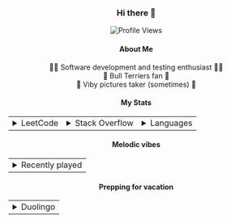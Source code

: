 <div align="center">

### Hi there 👋

![Profile Views](https://komarev.com/ghpvc/?username=daverbk&color=lightgrey)

#### About Me

👨‍💻 Software development and testing enthusiast 👨‍💻  
🐶 Bull Terriers fan 🐶  
📸 Viby pictures taker (sometimes) 📸

#### My Stats

<table align="center">
    <tr>
        <td>
            <details><summary>LeetCode</summary>
                <p align="center">
                    <a href="https://leetcode.com/daverbk/">
                        <img src="https://leetcard.jacoblin.cool/daverbk?theme=dark&font=Baloo%20Thambi%202&border=2&border_radius=7"
                             alt="daverbk LeetCode statistics">
                    </a>
                </p>
            </details>
        </td>
        <td>
            <details><summary>Stack Overflow</summary>
                <p align="center">
                    <img src="https://github-readme-stackoverflow.vercel.app/?userID=19328358&theme=dark"
                         alt="daverbk Stack Overflow">
                </p>
            </details>
        </td>
        <td>
            <details><summary>Languages</summary>
                <p align="center">
                    <img src="https://github-readme-stats.vercel.app/api/top-langs/?username=daverbk&theme=dark&langs_count=5&bg_color=101010&layout=compact&border_color=3B3B3B&text_color=CCCCCC&hide_title=true"
                         alt="daverbk GitHub language statistics">
                </p>
            </details>
        </td>
    </tr>
</table>

#### Melodic vibes

<table align="center">
    <tr>
        <td>
            <details><summary>Recently played</summary>
                <p align="center">
                    <img alt="daverbk sporify recently played song"
                         src="https://spotify-github-profile.vercel.app/api/view?uid=wi1c1ih20uab1fx1qdculgcln&cover_image=true&theme=compact&show_offline=false&background_color=121212&interchange=false"/>
                </p>
            </details>
        </td>
    </tr>
</table>

#### Prepping for vacation

<table align="center">
    <tr>
        <td>
            <details><summary>Duolingo</summary>
                <p align="center">
                    <img alt="daverbk duolingo streak card"
                         src="https://duolingo-stats-card.vercel.app/api?username=daverbk&theme=dark"/>
                </p>
            </details>
        </td>
    </tr>
</table>

</div>
